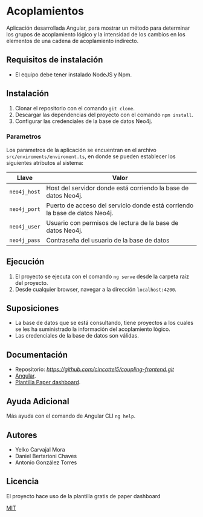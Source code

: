 # Acoplamientos

Aplicación desarrollada Angular, para mostrar un método para determinar los grupos de acoplamiento lógico y la intensidad de los cambios en los elementos de una cadena de acoplamiento indirecto.

## Requisitos de instalación

* El equipo debe tener instalado NodeJS y Npm.

## Instalación

1. Clonar el repositorio con el comando ```git clone```.
2. Descargar las dependencias del proyecto con el comando ```npm install```.
3. Configurar las credenciales de la base de datos Neo4j.

### Parametros

Los parametros de la aplicación se encuentran en el archivo ```src/enviroments/enviroment.ts```, en donde se pueden establecer los siguientes atributos al sistema:

| Llave                  | Valor                                                                              |
|------------------------|------------------------------------------------------------------------------------|
| ```neo4j_host```       | Host del servidor donde está corriendo la base de datos Neo4j.                     |
| ```neo4j_port```       | Puerto de acceso del servicio donde está corriendo la base de datos Neo4j.         |
| ```neo4j_user```       | Usuario con permisos de lectura de la base de datos Neo4j.                         |
| ```neo4j_pass```       | Contraseña del usuario de la base de datos                                         |

## Ejecución

1. El proyecto se ejecuta con el comando ```ng serve``` desde la carpeta raíz del proyecto.
2. Desde cualquier browser, navegar a la dirección ```localhost:4200```.


## Suposiciones
* La base de datos que se está consultando, tiene proyectos a los cuales se les ha suministrado la información del acoplamiento lógico.
* Las credenciales de la base de datos son válidas.

## Documentación

* Repositorio: _https://github.com/cincottel5/coupling-frontend.git_
* [Angular](https://angular.io/).
* [Plantilla Paper dashboard](https://www.creative-tim.com/).

## Ayuda Adicional
Más ayuda con el comando de Angular CLI ```ng help```.

## Autores
* Yelko Carvajal Mora
* Daniel Bertarioni Chaves
* Antonio González Torres

## Licencia
El proyecto hace uso de la plantilla gratis de paper dashboard

[MIT](https://choosealicense.com/licenses/mit/)

